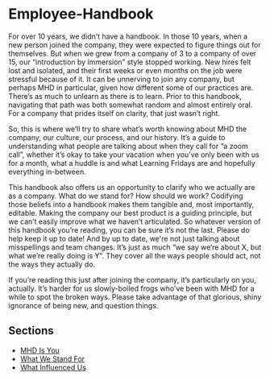 # Employee-Handbook
For over 10 years, we didn’t have a handbook. In those 10 years, when a new person joined the company, they were expected to figure things out for themselves. But when we grew from a company of 3 to a company of over 15, our “introduction by immersion” style stopped working. New hires felt lost and isolated, and their first weeks or even months on the job were stressful because of it. It can be unnerving to join any company, but perhaps MHD in particular, given how different some of our practices are. There’s as much to unlearn as there is to learn. Prior to this handbook, navigating that path was both somewhat random and almost entirely oral. For a company that prides itself on clarity, that just wasn’t right.

So, this is where we’ll try to share what’s worth knowing about MHD the company, our culture, our process, and our history. It’s a guide to understanding what people are talking about when they call for “a zoom call”, whether it’s okay to take your vacation when you’ve only been with us for a month, what a huddle is and what Learning Fridays are and hopefully everything in-between.

This handbook also offers us an opportunity to clarify who we actually are as a company. What do we stand for? How should we work? Codifying those beliefs into a handbook makes them tangible and, most importantly, editable. Making the company our best product is a guiding principle, but we can’t easily improve what we haven’t articulated. So whatever version of this handbook you’re reading, you can be sure it’s not the last. Please do help keep it up to date! And by up to date, we're not just talking about misspellings and team changes. It’s just as much “we say we’re about X, but what we’re really doing is Y”. They cover all the ways people should act, not the ways they actually do.

If you’re reading this just after joining the company, it’s particularly on you, actually. It’s harder for us slowly-boiled frogs who’ve been with MHD for a while to spot the broken ways. Please take advantage of that glorious, shiny ignorance of being new, and question things.

## Sections
* [MHD Is You](https://github.com/manhattanhomedesign/Employee-Handbook/blob/master/mhd-is-you.md)
* [What We Stand For](https://github.com/basecamp/handbook/blob/master/what-we-stand-for.md)
* [What Influenced Us](https://github.com/basecamp/handbook/blob/master/what-influenced-us.md)
